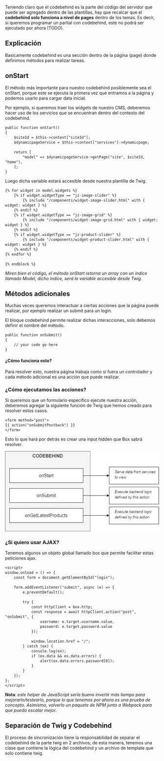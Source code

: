 Teniendo claro que el codebehind es la parte del código del servidor que puede ser agregado dentro de las plantillas, hay que recalcar que el **codebehind solo funciona a nivel de pages** dentro de los temas. Es decir, si queremos programar un partial con codebehind, este no podrá ser ejecutado por ahora (TODO).

## Explicación
Basicamente codebehind es una sección dentro de la página (page) donde definimos métodos para realizar tareas.

## onStart
El método más importante para nuestro codebehind posiblemente sea el onStart, porque este se ejecuta la primera vez que entramos a la página y podemos usarlo para cargar data inicial.

Por ejemplo, si queremos traer los widgets de nuestro CMS, deberemos hacer uso de los servicios que se encuentran dentro del contexto del codebehind.

```
public function onStart()
{
    $siteId = $this->context["siteId"];
    $dynamicpageService = $this->context["services"]->dynamicpage;

    return [
        "model" => $dynamicpageService->getPage("site", $siteId, "home"),
    ];
}
```

Luego dicha variable estará accesible desde nuestra plantilla de Twig.

```
{% for widget in model.widgets %}
    {% if widget.widgetType == "jz-image-slider" %}
        {% include "/components/widget-image-slider.html" with { widget: widget } %}
    {% endif %}
    {% if widget.widgetType == "jz-image-grid" %}
        {% include "/components/widget-image-grid.html" with { widget: widget } %}
    {% endif %}
    {% if widget.widgetType == "jz-product-slider" %}
        {% include "/components/widget-product-slider.html" with { widget: widget } %}
    {% endif %}
{% endfor %}

{% endblock %}
```

*Miren bien el código, el método onStart retorna un array con un índice llamado Model, dicho índice, será la variable accesible desde Twig.*

## Métodos adicionales
Muchas veces queremos interactuar a ciertas acciones que la página puede realizar, por ejemplo realizar un submit para un login.

El bloque codebehind permite realizar dichas interacciones, solo debemos definir el nombre del método.

```
public function onSubmit()
{
    // your code go here
}
```

#### ¿Cómo funciona esto?
Para resolver esto, nuestra página trabaja como si fuera un controlador y cada método adicional es una acción que puede realizar.

### ¿Cómo ejecutamos las acciones?
Si queremos que un formulario específico ejecute nuestra acción, deberemos agregar la siguiente función de Twig que hemos creado para resolver estos casos.

```
<form method="post">
{{ action("onSubmitPostback") }}
</form>
```

Esto lo que hará por detrás es crear una input hidden que Box sabrá resolver.

![codebehind.jpg](/.attachments/codebehind-af36f3f4-3451-41c8-81b2-b088d7bbfe25.jpg)

### ¿Si quiero usar AJAX?
Tenemos algunos un objeto global llamado box que permite facilitar estas peticiones ajax.

```
<script>
window.onload = () => {
    const form = document.getElementById("login");

    form.addEventListener("submit", async (e) => {
        e.preventDefault();

        try {
            const httpClient = box.http;
            const response = await httpClient.action("post", "onSubmit", {
                username: e.target.username.value,
                password: e.target.password.value
            });

            window.location.href = "/";
        } catch (ex) {
            console.log(ex);
            if (ex.data && ex.data.errors) {
                alert(ex.data.errors.password[0]);
            }
        }
    });
};
</script>
```

**Nota**: *este helper de JavaScript sería bueno invertir más tiempo para mejorarlo/testearlo, porque lo que tenemos por ahora es una prueba de concepto. Asimismo, volverlo un paquete de NPM junto a Webpack para que pueda escalar mejor.*

## Separación de Twig y Codebehind
El proceso de sincronización tiene la responsabilidad de separar el codebehind de la parte twig en 2 archivos; de esta manera, tenemos una clase que contiene la lógica del codebehind y un archivo de template que solo contiene twig.
